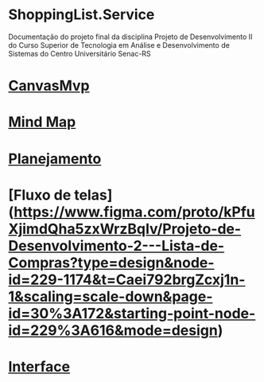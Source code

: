 # ShoppingList.Service
Documentação do projeto final da disciplina Projeto de Desenvolvimento II do Curso Superior de Tecnologia em Análise e Desenvolvimento de Sistemas do Centro Universitário Senac-RS

# [CanvasMvp](https://www.figma.com/file/kPfuXjimdQha5zxWrzBqIv/Projeto-de-Desenvolvimento-2---Lista-de-Compras?type=design&node-id=0%3A1&mode=design&t=fX1tUFf4S0NtZbgp-1)

# [Mind Map](https://miro.com/app/board/uXjVMKW8Y6E=/?share_link_id=60539723695)

# [Planejamento](https://docs.google.com/document/d/1vVYzE3TfOUpYHfuHwt_mCw4-OmINHQnRF_0y-jLCqk8/edit?usp=sharing)

# [Fluxo de telas] (https://www.figma.com/proto/kPfuXjimdQha5zxWrzBqIv/Projeto-de-Desenvolvimento-2---Lista-de-Compras?type=design&node-id=229-1174&t=Caei792brgZcxj1n-1&scaling=scale-down&page-id=30%3A172&starting-point-node-id=229%3A616&mode=design)

# [Interface](https://github.com/henriquerc18/Procergs_Shopping_List_Interface)
